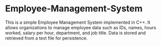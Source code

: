# Employee-Management-System
This is a simple Employee Management System implemented in C++. It allows organizations to manage employee data such as IDs, names, hours worked, salary per hour, department, and job title. Data is stored and retrieved from a text file for persistence.
